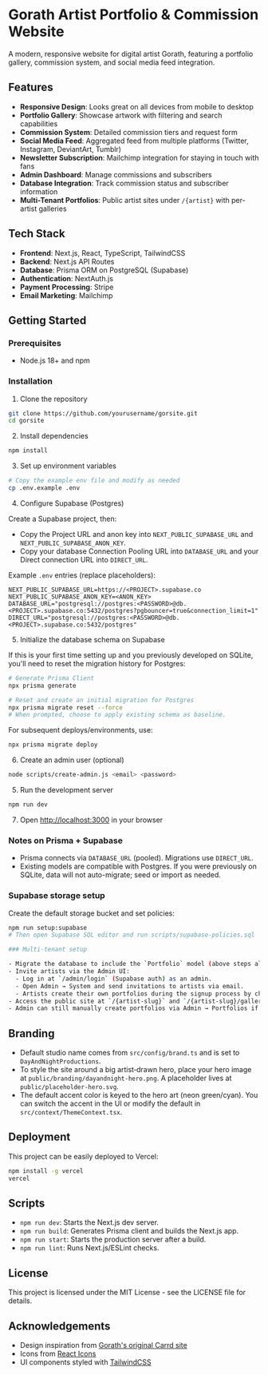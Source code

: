 # Gorath Artist Portfolio & Commission Website

A modern, responsive website for digital artist Gorath, featuring a portfolio gallery, commission system, and social media feed integration.

## Features

- **Responsive Design**: Looks great on all devices from mobile to desktop
- **Portfolio Gallery**: Showcase artwork with filtering and search capabilities
- **Commission System**: Detailed commission tiers and request form
- **Social Media Feed**: Aggregated feed from multiple platforms (Twitter, Instagram, DeviantArt, Tumblr)
- **Newsletter Subscription**: Mailchimp integration for staying in touch with fans
- **Admin Dashboard**: Manage commissions and subscribers
- **Database Integration**: Track commission status and subscriber information
- **Multi-Tenant Portfolios**: Public artist sites under `/{artist}` with per-artist galleries

## Tech Stack

- **Frontend**: Next.js, React, TypeScript, TailwindCSS
- **Backend**: Next.js API Routes
- **Database**: Prisma ORM on PostgreSQL (Supabase)
- **Authentication**: NextAuth.js
- **Payment Processing**: Stripe
- **Email Marketing**: Mailchimp

## Getting Started

### Prerequisites

- Node.js 18+ and npm

### Installation

1. Clone the repository
```bash
git clone https://github.com/yourusername/gorsite.git
cd gorsite
```

2. Install dependencies
```bash
npm install
```

3. Set up environment variables
```bash
# Copy the example env file and modify as needed
cp .env.example .env
```

4. Configure Supabase (Postgres)

Create a Supabase project, then:

- Copy the Project URL and anon key into `NEXT_PUBLIC_SUPABASE_URL` and `NEXT_PUBLIC_SUPABASE_ANON_KEY`.
- Copy your database Connection Pooling URL into `DATABASE_URL` and your Direct connection URL into `DIRECT_URL`.

Example `.env` entries (replace placeholders):

```
NEXT_PUBLIC_SUPABASE_URL=https://<PROJECT>.supabase.co
NEXT_PUBLIC_SUPABASE_ANON_KEY=<ANON_KEY>
DATABASE_URL="postgresql://postgres:<PASSWORD>@db.<PROJECT>.supabase.co:5432/postgres?pgbouncer=true&connection_limit=1"
DIRECT_URL="postgresql://postgres:<PASSWORD>@db.<PROJECT>.supabase.co:5432/postgres"
```

5. Initialize the database schema on Supabase

If this is your first time setting up and you previously developed on SQLite, you'll need to reset the migration history for Postgres:

```bash
# Generate Prisma Client
npx prisma generate

# Reset and create an initial migration for Postgres
npx prisma migrate reset --force
# When prompted, choose to apply existing schema as baseline.
```

For subsequent deploys/environments, use:

```bash
npx prisma migrate deploy
```

6. Create an admin user (optional)
```bash
node scripts/create-admin.js <email> <password>
```

5. Run the development server
```bash
npm run dev
```

7. Open [http://localhost:3000](http://localhost:3000) in your browser

### Notes on Prisma + Supabase

- Prisma connects via `DATABASE_URL` (pooled). Migrations use `DIRECT_URL`.
- Existing models are compatible with Postgres. If you were previously on SQLite, data will not auto-migrate; seed or import as needed.

### Supabase storage setup

Create the default storage bucket and set policies:

```bash
npm run setup:supabase
# Then open Supabase SQL editor and run scripts/supabase-policies.sql

### Multi-tenant setup

- Migrate the database to include the `Portfolio` model (above steps already cover Prisma migrations).
- Invite artists via the Admin UI:
  - Log in at `/admin/login` (Supabase auth) as an admin.
  - Open Admin → System and send invitations to artists via email.
  - Artists create their own portfolios during the signup process by choosing their unique slug.
- Access the public site at `/{artist-slug}` and `/{artist-slug}/galleries`.
- Admin can still manually create portfolios via Admin → Portfolios if needed for special cases.
```

## Branding

- Default studio name comes from `src/config/brand.ts` and is set to `DayAndNightProductions`.
- To style the site around a big artist‑drawn hero, place your hero image at `public/branding/dayandnight-hero.png`. A placeholder lives at `public/placeholder-hero.svg`.
- The default accent color is keyed to the hero art (neon green/cyan). You can switch the accent in the UI or modify the default in `src/context/ThemeContext.tsx`.

## Deployment

This project can be easily deployed to Vercel:

```bash
npm install -g vercel
vercel
```

## Scripts

- `npm run dev`: Starts the Next.js dev server.
- `npm run build`: Generates Prisma client and builds the Next.js app.
- `npm run start`: Starts the production server after a build.
- `npm run lint`: Runs Next.js/ESLint checks.

## License

This project is licensed under the MIT License - see the LICENSE file for details.

## Acknowledgements

- Design inspiration from [Gorath's original Carrd site](https://gorath.carrd.co/)
- Icons from [React Icons](https://react-icons.github.io/react-icons/)
- UI components styled with [TailwindCSS](https://tailwindcss.com/)
